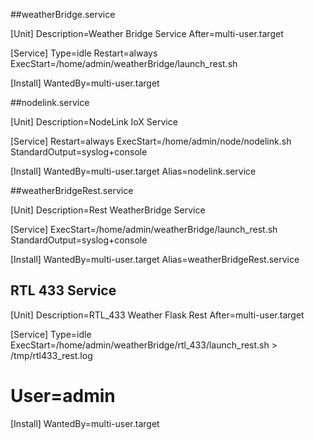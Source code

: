 ##weatherBridge.service

[Unit]
Description=Weather Bridge Service
After=multi-user.target

[Service]
Type=idle
Restart=always
ExecStart=/home/admin/weatherBridge/launch_rest.sh

[Install]
WantedBy=multi-user.target


##nodelink.service

[Unit]
Description=NodeLink IoX Service

[Service]
Restart=always
ExecStart=/home/admin/node/nodelink.sh
StandardOutput=syslog+console

[Install]
WantedBy=multi-user.target
Alias=nodelink.service


##weatherBridgeRest.service

[Unit]
Description=Rest WeatherBridge Service

[Service]
ExecStart=/home/admin/weatherBridge/launch_rest.sh
StandardOutput=syslog+console

[Install]
WantedBy=multi-user.target
Alias=weatherBridgeRest.service


## RTL 433 Service
[Unit]
Description=RTL_433 Weather Flask Rest
After=multi-user.target

[Service]
Type=idle
ExecStart=/home/admin/weatherBridge/rtl_433/launch_rest.sh > /tmp/rtl433_rest.log
# User=admin

[Install]
WantedBy=multi-user.target



